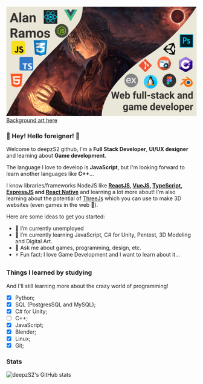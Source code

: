 ![](./art.png)
[Background art here](https://www.zerochan.net/2136395#full)

### 👋 Hey! Hello foreigner! 👋

Welcome to deepzS2 github,
I'm a **Full Stack Developer**, **UI/UX designer** and learning about **Game development**.

The language I love to develop is **JavaScript**, but I'm looking forward to learn another languages like **C++**...

I know libraries/frameworks NodeJS like **[ReactJS](https://pt-br.reactjs.org), [VueJS](https://vuejs.org), [TypeScript](https://www.typescriptlang.org), [ExpressJS](https://expressjs.com/pt-br/) and [React Native](https://reactnative.dev)** and learning a lot more about!
I'm also learning about the potential of [ThreeJs](https://threejs.org) which you can use to make 3D websites (even games in the web 👀).

Here are some ideas to get you started:

- 🔭 I’m currently unemployed
- 🌱 I’m currently learning JavaScript, C# for Unity, Pentest, 3D Modeling and Digital Art.
- 💬 Ask me about games, programming, design, etc.
- ⚡ Fun fact: I love Game Development and I want to learn about it...

### Things I learned by studying
And I'll still learning more about the crazy world of programming!

- [x] Python;
- [x] SQL (PostgresSQL and MySQL);
- [x] C# for Unity;
- [ ] C++;
- [x] JavaScript;
- [x] Blender;
- [x] Linux;
- [x] Git;

### Stats
![deepzS2's GitHub stats](https://github-readme-stats.vercel.app/api?username=deepzS2&show_icons=true&theme=dark)
